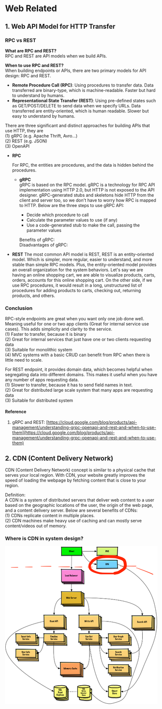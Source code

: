 # Web Related

## 1. Web API Model for HTTP Transfer

### RPC vs REST

**What are RPC and REST?**  
RPC and REST are API models when we build APIs. 

**When to use RPC and REST?**  
When building endpoints or APIs, there are two primary models for API design: RPC and REST. 

* **Remote Procedure Call \(RPC\)**: Using procedures to transfer data. Data transferred are binary-type, which is machine-readable. Faster but hard to understand by humans.
* **Representational State Transfer \(REST\)**: Using pre-defined states such as GET/POST/DELETE to send data when we specify URLs. Data transferred are entity-oriented, which is human readable. Slower but easy to understand by humans.

There are three significant and distinct approaches for building APIs that use HTTP, they are    
\(1\) gRPC \(e.g. Apache Thrift, Avro...\)  
\(2\) REST \(e.g. JSON\)  
\(3\) OpenAPI

* **RPC**

  For RPC, the entities are procedures, and the data is hidden behind the procedures.

  * **gRPC**  
    gRPC is based on the RPC model. gRPC is a technology for RPC API implementation using HTTP 2.0, but HTTP is not exposed to the API designer. gRPC-generated stubs and skeletons hide HTTP from the client and server too, so we don't have to worry how RPC is mapped to HTTP. Below are the three steps to use gRPC API:

    * Decide which procedure to call
    * Calculate the parameter values to use \(if any\)
    * Use a code-generated stub to make the call, passing the parameter values

  
    Benefits of gRPC:  
    Disadvantages of gRPC:

* **REST** The most common API model is REST, REST is an entity-oriented model. Which is simpler, more regular, easier to understand, and more stable than simple RPC models.   Plus, the entity-oriented model provides an overall organization for the system behaviors. Let's say we are having an online shopping cart, we are able to visualize products, carts, orders, accounts for this online shopping cart. On the other side, if we use RPC procedures, it would result in a long, unstructured list of procedures for adding products to carts, checking out, returning products, and others.

### Conclusion 

RPC-style endpoints are great when you want only one job done well. Meaning useful for one or two app clients \(Great for internal service use cases\). This adds simplicity and clarity to the service.  
\(1\) Faster to transfer, because it is binary  
\(2\) Great for internal services that just have one or two clients requesting data  
\(3\) Suitable for monolithic system   
\(4\) MVC systems with a basic CRUD can benefit from RPC when there is little need to scale.

For REST endpoint, it provides domain data, which becomes helpful when segregating data into different domains. This makes it useful when you have any number of apps requesting data.  
\(1\) Slower to transfer, because it has to send field names in text.  
\(2\) Great for distributed large scale system that many apps are requesting data  
\(3\) Suitable for distributed system

#### Reference

1. gRPC and REST: [https://cloud.google.com/blog/products/api-management/understanding-grpc-openapi-and-rest-and-when-to-use-them](https://cloud.google.com/blog/products/api-management/understanding-grpc-openapi-and-rest-and-when-to-use-them)

## 2. CDN \(Content Delivery Network\)

CDN \(Content Delivery Network\) concept is similar to a physical cache that serves your local region. With CDN, your website greatly improves the speed of loading the webpage by fetching content that is close to your region. 

Definition:  
A CDN is a system of distributed servers that deliver web content to a user based on the geographic locations of the user, the origin of the web page, and a content delivery server. Below are several benefits of CDNs:  
\(1\) CDNs replicate content in multiple places.  
\(2\) CDN machines make heavy use of caching and can mostly serve content/videos out of memory. 

### Where is CDN in system design?



![](../../.gitbook/assets/q_design_twitter%20%281%29.png)

